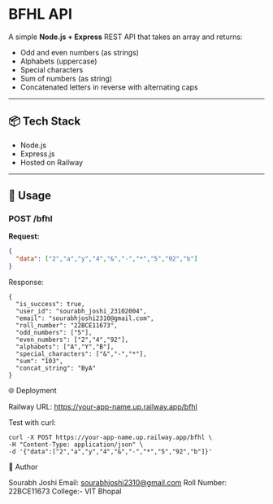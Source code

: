 # BFHL API

A simple **Node.js + Express** REST API that takes an array and returns:

- Odd and even numbers (as strings)  
- Alphabets (uppercase)  
- Special characters  
- Sum of numbers (as string)  
- Concatenated letters in reverse with alternating caps  

---

## 📦 Tech Stack

- Node.js  
- Express.js  
- Hosted on Railway  

---

## 🔧 Usage

### POST /bfhl

**Request:**
```json
{
  "data": ["2","a","y","4","&","-","*","5","92","b"]
}
```
Response:
```
{
  "is_success": true,
  "user_id": "sourabh_joshi_23102004",
  "email": "sourabhjoshi2310@gmail.com",
  "roll_number": "22BCE11673",
  "odd_numbers": ["5"],
  "even_numbers": ["2","4","92"],
  "alphabets": ["A","Y","B"],
  "special_characters": ["&","-","*"],
  "sum": "103",
  "concat_string": "ByA"
}
```
🌐 Deployment

Railway URL: https://your-app-name.up.railway.app/bfhl

Test with curl:
```
curl -X POST https://your-app-name.up.railway.app/bfhl \
-H "Content-Type: application/json" \
-d '{"data":["2","a","y","4","&","-","*","5","92","b"]}'
```
👤 Author

Sourabh Joshi
Email: sourabhjoshi2310@gmail.com
Roll Number: 22BCE11673
College:- VIT Bhopal
